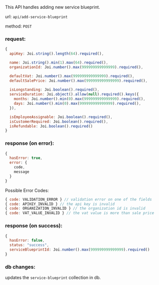 This API handles adding new service blueprint.

url: `api/add-service-blueprint`

method: `POST`

### request: 
```js
{
  apiKey: Joi.string().length(64).required(),

  name: Joi.string().min(1).max(64).required(),
  organizationId: Joi.number().max(999999999999999).required(),

  defaultVat: Joi.number().max(999999999999999).required(),
  defaultSalePrice: Joi.number().max(999999999999999).required(),
  
  isLongstanding: Joi.boolean().required(),
  serviceDuration: Joi.object().allow(null).required().keys({
    months: Joi.number().min(0).max(999999999999999).required(),
    days: Joi.number().min(0).max(999999999999999).required(),
  }),

  isEmployeeAssignable: Joi.boolean().required(),
  isCustomerRequired: Joi.boolean().required(),
  isRefundable: Joi.boolean().required()
}
```

### response (on error):
```js
{
  hasError: true,
  error: {
    code,
    message
  }
}
```

Possible Error Codes:
```js
{ code: VALIDATION_ERROR } // validation error on one of the fields
{ code: APIKEY_INVALID } // the api key is invalid
{ code: ORGANIZATION_INVALID } // the organization id is invalid
{ code: VAT_VALUE_INVALID } // the vat value is more than sale price
```

### response (on success):
```js
{
  hasError: false,
  status: "success",
  serviceBlueprintId: Joi.number().max(999999999999999).required()
}
```

### db changes:
updates the `service-blueprint` collection in db.